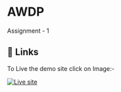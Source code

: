 # AWDP

Assignment - 1 


## 🔗 Links
To Live the demo site click on Image:- 

[![Live site](https://external-content.duckduckgo.com/iu/?u=https%3A%2F%2Ftse1.mm.bing.net%2Fth%3Fid%3DOIP.MHv9kUIEEEYNGh0dVqGzZwHaHa%26pid%3DApi&f=1&ipt=e5e6fc469ff037ff10a463d1ed434c7d8c16dea38246b7056153a134910166f9&ipo=images)](https://kavyapatel8928.github.io/AWT_2202031800046/)
